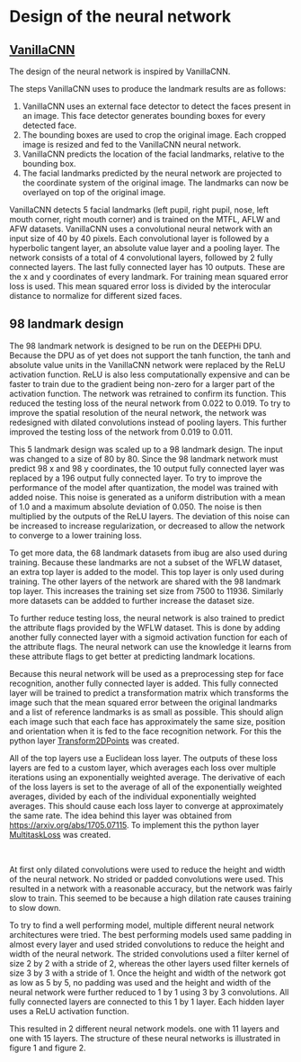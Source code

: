 # Design of the neural network

## [VanillaCNN](https://github.com/ishay2b/VanillaCNN)

The design of the neural network is inspired by VanillaCNN.

The steps VanillaCNN uses to produce the landmark results are as follows:

1. VanillaCNN uses an external face detector to detect the faces present in an image. This face detector generates bounding boxes for every detected face.
2. The bounding boxes are used to crop the original image. Each cropped image is resized and fed to the VanillaCNN neural network.
3. VanillaCNN predicts the location of the facial landmarks, relative to the bounding box.
4. The facial landmarks predicted by the neural network are projected to the coordinate system of the original image. The landmarks can now be overlayed on top of the original image.

VanillaCNN detects 5 facial landmarks (left pupil, right pupil, nose, left mouth corner, right mouth corner) and is trained on the MTFL, AFLW and AFW datasets. VanillaCNN uses a convolutional neural network with an input size of 40 by 40 pixels. Each convolutional layer is followed by a hyperbolic tangent layer, an absolute value layer and a pooling layer. The network consists of a total of 4 convolutional layers, followed by 2 fully connected layers. The last fully connected layer has 10 outputs. These are the x and y coordinates of every landmark. For training mean squared error loss is used. This mean squared error loss is divided by the interocular distance to normalize for different sized faces.

## 98 landmark design

The 98 landmark network is designed to be run on the DEEPHi DPU. Because the DPU as of yet does not support the tanh function, the tanh and absolute value units in the VanillaCNN network were replaced by the ReLU activation function. ReLU is also less computationally expensive and can be faster to train due to the gradient being non-zero for a larger part of the activation function. The network was retrained to confirm its function. This reduced the testing loss of the neural network from 0.022 to 0.019. To try to improve the spatial resolution of the neural network, the network was redesigned with dilated convolutions instead of pooling layers. This further improved the testing loss of the network from 0.019 to 0.011.

This 5 landmark design was scaled up to a 98 landmark design. The input was changed to a size of 80 by 80. Since the 98 landmark network must predict 98 x and 98 y coordinates, the 10 output fully connected layer was replaced by a 196 output fully connected layer. To try to improve the performance of the model after quantization, the model was trained with added noise. This noise is generated as a uniform distribution with a mean of 1.0 and a maximum absolute deviation of 0.050. The noise is then multiplied by the outputs of the ReLU layers. The deviation of this noise can be increased to increase regularization, or decreased to allow the network to converge to a lower training loss.

To get more data, the 68 landmark datasets from ibug are also used during training. Because these landmarks are not a subset of the WFLW dataset, an extra top layer is added to the model. This top layer is only used during training. The other layers of the network are shared with the 98 landmark top layer. This increases the training set size from 7500 to 11936. Similarly more datasets can be addded to further increase the dataset size.

To further reduce testing loss, the neural network is also trained to predict the attribute flags provided by the WFLW dataset. This is done by adding another fully connected layer with a sigmoid activation function for each of the attribute flags. The neural network can use the knowledge it learns from these attribute flags to get better at predicting landmark locations.

Because this neural network will be used as a preprocessing step for face recognition, another fully connected layer is added. This fully connected layer will be trained to predict a transformation matrix which transforms the image such that the mean squared error between the original landmarks and a list of reference landmarks is as small as possible. This should align each image such that each face has approximately the same size, position and orientation when it is fed to the face recognition network. For this the python layer [Transform2DPoints](../python/Transform2DPoints.py) was created.

All of the top layers use a Euclidean loss layer. The outputs of these loss layers are fed to a custom layer, which averages each loss over multiple iterations using an exponentially weighted average. The derivative of each of the loss layers is set to the average of all of the exponentially weighted averages, divided by each of the individual exponentially weighted averages. This should cause each loss layer to converge at approximately the same rate. The idea behind this layer was obtained from https://arxiv.org/abs/1705.07115. To implement this the python layer [MultitaskLoss](../python/MultitaskLoss.py) was created.

&nbsp;

At first only dilated convolutions were used to reduce the height and width of the neural network. No strided or padded convolutions were used. This resulted in a network with a reasonable accuracy, but the network was fairly slow to train. This seemed to be because a high dilation rate causes training to slow down.

To try to find a well performing model, multiple different neural network architectures were tried. The best performing models used same padding in almost every layer and used strided convolutions to reduce the height and width of the neural network. The strided convolutions used a filter kernel of size 2 by 2 with a stride of 2, whereas the other layers used filter kernels of size 3 by 3 with a stride of 1. Once the height and width of the network got as low as 5 by 5, no padding was used and the height and width of the neural network were further reduced to 1 by 1 using 3 by 3 convolutions. All fully connected layers are connected to this 1 by 1 layer. Each hidden layer uses a ReLU activation function.

This resulted in 2 different neural network models. one with 11 layers and one with 15 layers. The structure of these neural networks is illustrated in figure 1 and figure 2.
